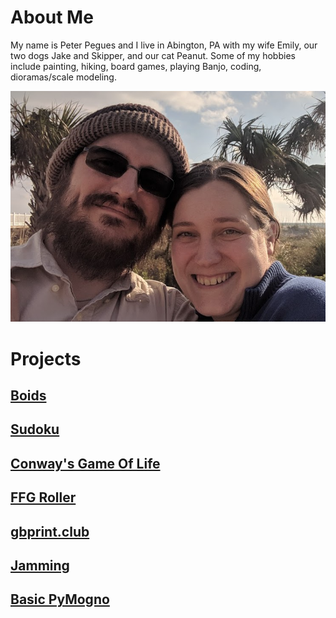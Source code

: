 # About Me
My name is Peter Pegues and I live in Abington, PA with my wife Emily, our two dogs Jake and Skipper, and our cat Peanut. 
Some of my hobbies include painting, hiking, board games, playing Banjo, coding, dioramas/scale modeling.

![picture of me](./profilePicture.png)

# Projects

## [Boids](https://github.com/petepeg/PyGame-Boids)

## [Sudoku](https://github.com/petepeg/PySudoku)

## [Conway's Game Of Life](https://github.com/petepeg/GameOfLife)

## [FFG Roller](https://github.com/petepeg/FFG-Roller)

## [gbprint.club](https://github.com/petepeg/gbprint.club)

## [Jamming](https://github.com/petepeg/React-Jamming)

## [Basic PyMogno](https://github.com/petepeg/basicPyMongo)
